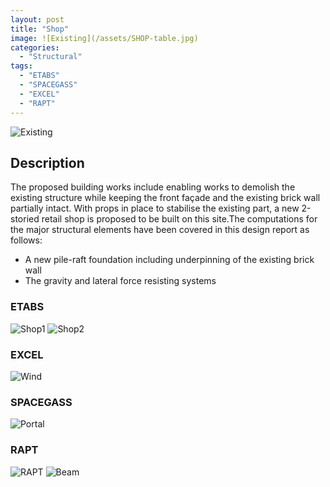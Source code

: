```yaml
---
layout: post
title: "Shop"
image: ![Existing](/assets/SHOP-table.jpg)
categories: 
  - "Structural"
tags:
  - "ETABS"
  - "SPACEGASS"
  - "EXCEL"
  - "RAPT"
---
```


![Existing](/assets/SHOP-table.jpg)

## Description
The proposed building works include enabling works to demolish the existing structure while keeping the front façade and the existing brick wall partially intact. With props in place to stabilise the existing part, a new 2-storied retail shop is proposed to be built on this site.The computations for the major structural elements have been covered in this design report as follows:
- A new pile-raft foundation including underpinning of the existing brick wall
- The gravity and lateral force resisting systems 

### ETABS
![Shop1](/assets/SHOP-1.jpg)
![Shop2](/assets/SHOP-2.jpg)
### EXCEL
![Wind](/assets/SHOPFRONT-WIND.jpg)
### SPACEGASS
![Portal](/assets/SHOPFRONT-PORTALFRAME.jpg)
### RAPT
![RAPT](/assets/SHOPFRONT-RAPT.jpg)
![Beam](/assets/SHOPFRONT-raftbeam.jpg)
